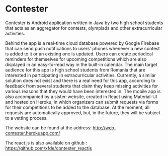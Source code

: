 # Contester
Contester is Android application written in Java by two high school students that acts as an aggregator for contests, olympiads and other extracurricular activities.

  Behind the app is a real-time cloud database powered by Google Firebase that can send push notifications to users' phones whenever a new contest is added to it or an existing one is updated. Users can create periodical reminders for themselves for upcoming competitions which are also displayed in an easy-to-read way in the built-in calendar. 
  The main target audience for this app is high school students from Romania that are interested in participating in extracurricular activities. Currently, a similar solution does not exist and there is a real need for this app, according to feedback from several students that claim they keep missing activities for various reasons that they would have been interested in.
  The mobile app is also accompanied by a sister-website, created in React using Material-UI and hosted on Heroku, in which organizers can submit requests via forms for their competitions to be added to the database. At the moment, all requests are automatically approved, but, in the future, they will be subject to a vetting process.


The website can be found at the address: <link>http://web-contester.herokuapp.com/<link>

The react.js is also available on github : https://github.com/xfde/contester_reactjs
